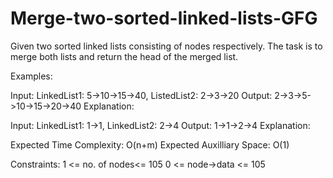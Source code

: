 # Merge-two-sorted-linked-lists-GFG
Given two sorted linked lists consisting of nodes respectively. The task is to merge both lists and return the head of the merged list.

Examples:

Input: LinkedList1: 5->10->15->40, ListedList2: 2->3->20
Output: 2->3->5->10->15->20->40
Explanation:

Input: LinkedList1: 1->1, LinkedList2: 2->4
Output: 1->1->2->4
Explanation:

Expected Time Complexity: O(n+m)
Expected Auxilliary Space: O(1)

Constraints:
1 <= no. of nodes<= 105
0 <= node->data <= 105
